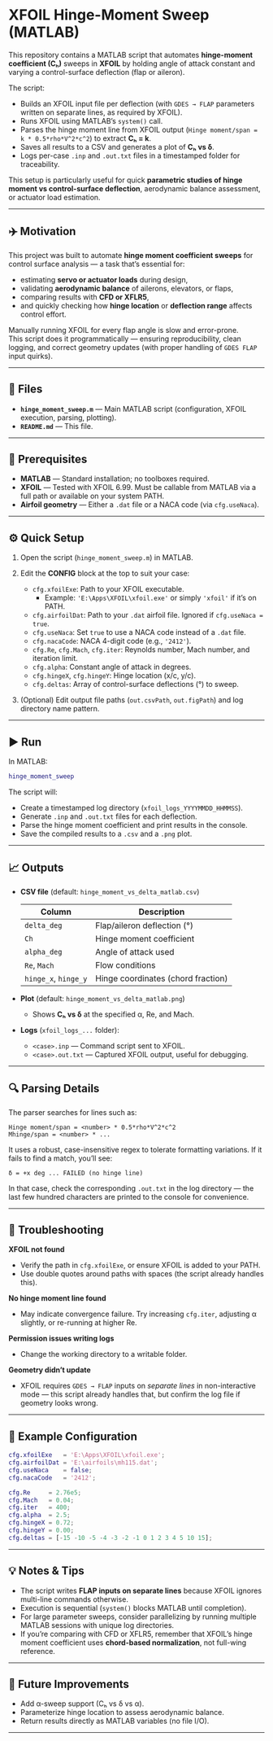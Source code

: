 # XFOIL Hinge-Moment Sweep (MATLAB)

This repository contains a MATLAB script that automates **hinge-moment coefficient (Cₕ)** sweeps in **XFOIL** by holding angle of attack constant and varying a control-surface deflection (flap or aileron).

The script:

- Builds an XFOIL input file per deflection (with `GDES → FLAP` parameters written on separate lines, as required by XFOIL).
- Runs XFOIL using MATLAB’s `system()` call.
- Parses the hinge moment line from XFOIL output (`Hinge moment/span = k * 0.5*rho*V^2*c^2`) to extract **Cₕ = k**.
- Saves all results to a CSV and generates a plot of **Cₕ vs δ**.
- Logs per-case `.inp` and `.out.txt` files in a timestamped folder for traceability.

This setup is particularly useful for quick **parametric studies of hinge moment vs control-surface deflection**, aerodynamic balance assessment, or actuator load estimation.

---

## ✈️ Motivation

This project was built to automate **hinge moment coefficient sweeps** for control surface analysis — a task that’s essential for:

- estimating **servo or actuator loads** during design,
- validating **aerodynamic balance** of ailerons, elevators, or flaps,
- comparing results with **CFD or XFLR5**,
- and quickly checking how **hinge location** or **deflection range** affects control effort.

Manually running XFOIL for every flap angle is slow and error-prone.  
This script does it programmatically — ensuring reproducibility, clean logging, and correct geometry updates (with proper handling of `GDES FLAP` input quirks).

---

## 📁 Files

- **`hinge_moment_sweep.m`** — Main MATLAB script (configuration, XFOIL execution, parsing, plotting).  
- **`README.md`** — This file.

---

## 🧩 Prerequisites

- **MATLAB** — Standard installation; no toolboxes required.  
- **XFOIL** — Tested with XFOIL 6.99. Must be callable from MATLAB via a full path or available on your system PATH.  
- **Airfoil geometry** — Either a `.dat` file or a NACA code (via `cfg.useNaca`).

---

## ⚙️ Quick Setup

1. Open the script (`hinge_moment_sweep.m`) in MATLAB.  
2. Edit the **CONFIG** block at the top to suit your case:

   - `cfg.xfoilExe`: Path to your XFOIL executable.  
     - Example: `'E:\Apps\XFOIL\xfoil.exe'` or simply `'xfoil'` if it’s on PATH.  
   - `cfg.airfoilDat`: Path to your `.dat` airfoil file. Ignored if `cfg.useNaca = true`.  
   - `cfg.useNaca`: Set `true` to use a NACA code instead of a `.dat` file.  
   - `cfg.nacaCode`: NACA 4-digit code (e.g., `'2412'`).  
   - `cfg.Re`, `cfg.Mach`, `cfg.iter`: Reynolds number, Mach number, and iteration limit.  
   - `cfg.alpha`: Constant angle of attack in degrees.  
   - `cfg.hingeX`, `cfg.hingeY`: Hinge location (x/c, y/c).  
   - `cfg.deltas`: Array of control-surface deflections (°) to sweep.

3. (Optional) Edit output file paths (`out.csvPath`, `out.figPath`) and log directory name pattern.

---

## ▶️ Run

In MATLAB:

```matlab
hinge_moment_sweep
````

The script will:

* Create a timestamped log directory (`xfoil_logs_YYYYMMDD_HHMMSS`).
* Generate `.inp` and `.out.txt` files for each deflection.
* Parse the hinge moment coefficient and print results in the console.
* Save the compiled results to a `.csv` and a `.png` plot.

---

## 📈 Outputs

* **CSV file** (default: `hinge_moment_vs_delta_matlab.csv`)

  | Column               | Description                        |
  | -------------------- | ---------------------------------- |
  | `delta_deg`          | Flap/aileron deflection (°)        |
  | `Ch`                 | Hinge moment coefficient           |
  | `alpha_deg`          | Angle of attack used               |
  | `Re`, `Mach`         | Flow conditions                    |
  | `hinge_x`, `hinge_y` | Hinge coordinates (chord fraction) |

* **Plot** (default: `hinge_moment_vs_delta_matlab.png`)

  * Shows **Cₕ vs δ** at the specified α, Re, and Mach.

* **Logs** (`xfoil_logs_...` folder):

  * `<case>.inp` — Command script sent to XFOIL.
  * `<case>.out.txt` — Captured XFOIL output, useful for debugging.

---

## 🔍 Parsing Details

The parser searches for lines such as:

```
Hinge moment/span = <number> * 0.5*rho*V^2*c^2
Mhinge/span = <number> * ...
```

It uses a robust, case-insensitive regex to tolerate formatting variations.
If it fails to find a match, you’ll see:

```
δ = +x deg ... FAILED (no hinge line)
```

In that case, check the corresponding `.out.txt` in the log directory — the last few hundred characters are printed to the console for convenience.

---

## 🧰 Troubleshooting

**XFOIL not found**

* Verify the path in `cfg.xfoilExe`, or ensure XFOIL is added to your PATH.
* Use double quotes around paths with spaces (the script already handles this).

**No hinge moment line found**

* May indicate convergence failure.
  Try increasing `cfg.iter`, adjusting α slightly, or re-running at higher Re.

**Permission issues writing logs**

* Change the working directory to a writable folder.

**Geometry didn’t update**

* XFOIL requires `GDES → FLAP` inputs on *separate lines* in non-interactive mode — this script already handles that, but confirm the log file if geometry looks wrong.

---

## 🧾 Example Configuration

```matlab
cfg.xfoilExe   = 'E:\Apps\XFOIL\xfoil.exe';
cfg.airfoilDat = 'E:\airfoils\mh115.dat';
cfg.useNaca    = false;
cfg.nacaCode   = '2412';

cfg.Re     = 2.76e5;
cfg.Mach   = 0.04;
cfg.iter   = 400;
cfg.alpha  = 2.5;
cfg.hingeX = 0.72;
cfg.hingeY = 0.00;
cfg.deltas = [-15 -10 -5 -4 -3 -2 -1 0 1 2 3 4 5 10 15];
```

---

## 💡 Notes & Tips

* The script writes **FLAP inputs on separate lines** because XFOIL ignores multi-line commands otherwise.
* Execution is sequential (`system()` blocks MATLAB until completion).
* For large parameter sweeps, consider parallelizing by running multiple MATLAB sessions with unique log directories.
* If you’re comparing with CFD or XFLR5, remember that XFOIL’s hinge moment coefficient uses **chord-based normalization**, not full-wing reference.

---

## 🧠 Future Improvements

* Add α-sweep support (Cₕ vs δ vs α).
* Parameterize hinge location to assess aerodynamic balance.
* Return results directly as MATLAB variables (no file I/O).

---
